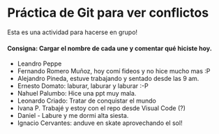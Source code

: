 # Práctica de Git para ver conflictos 

Esta es una actividad para hacerse en grupo! 

#### Consigna: Cargar el nombre de cada une y comentar qué hiciste hoy.

- Leandro Peppe
- Fernando Romero Muñoz, hoy comí fideos y no hice mucho mas :P
- Alejandro Pineda, estuve trabajando y sentado desde las 9 am.
- Ernesto Domato: laburar, laburar y laburar :-P
- Nahuel Palumbo: Hice una ppt muy mala.
- Leonardo Criado: Tratar de conquistar el mundo 
- Ivana P. Trabajé y estoy con el repo desde Visual Code (?)
- Daniel - Labure y me dormi alta siesta.
- Ignacio Cervantes: anduve en skate aprovechando el sol!